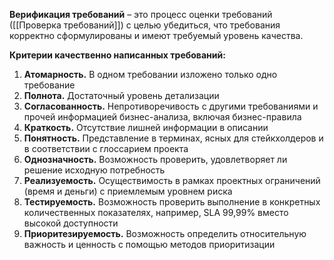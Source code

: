 **Верификация требований** – это процесс оценки требований ([[Проверка требований]]) с целью убедиться, что требования корректно сформулированы и имеют требуемый уровень качества. 

**Критерии качественно написанных требований:**
1) **Атомарность.** В одном требовании изложено только одно требование
2) **Полнота.** Достаточный уровень детализации
3) **Согласованность.** Непротиворечивость с другими требованиями и прочей информацией бизнес-анализа, включая бизнес-правила
4) **Краткость.** Отсутствие лишней информации в описании
5) **Понятность.** Представление в терминах, ясных для стейкхолдеров и в соответствии с глоссарием проекта
6) **Однозначность.** Возможность проверить, удовлетворяет ли решение исходную потребность
7) **Реализуемость.** Осуществимость в рамках проектных ограничений (время и деньги) с приемлемым уровнем риска
8) **Тестируемость.** Возможность проверить выполнение в конкретных количественных показателях, например, SLA 99,99% вместо высокой доступности
9) **Приоритезируемость.** Возможность определить относительную важность и ценность с помощью методов приоритизации